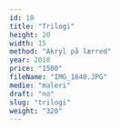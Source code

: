 ```yaml
---
id: 18
title: "Trilogi"
height: 20
width: 15
method: "Akryl på lærred"
year: 2018
price: "1500"
fileName: "IMG_1840.JPG"
medie: "maleri"
draft: "no"
slug: "trilogi"
weight: "320"
---
```

